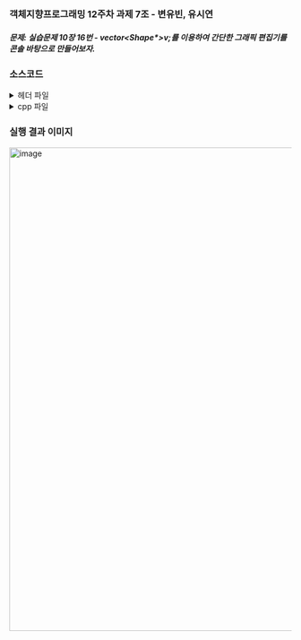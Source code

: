 ### 객체지향프로그래밍 12주차 과제 7조 - 변유빈, 유시연

##### 문제: 실습문제 10장 16번 - vector<Shape*>v;를 이용하여 간단한 그래픽 편집기를 콘솔 바탕으로 만들어보자.
### 소스코드
<details>
<summary>헤더 파일</summary>

<div markdown="1">

```c++
//Circle.h
class Circle : public Shape {
protected:
    virtual void draw();
};
```

```c++
//Rect.h
class Rect : public Shape {
protected:
    virtual void draw();
};
```

```c++
//Line.h
class Line : public Shape {
protected:
    virtual void draw();
};
```

```c++
//Shape.h
#ifndef SHAPE_H
#define SHAPE_H
class Shape {
protected:
    virtual void draw() = 0;
public:
    void paint();
};
#endif
```

</div>
</details>


<details>
<summary>cpp 파일</summary>

<div markdown="1">

``` c++
//Circle.cpp
#include <iostream>
using namespace std;
#include "Shape.h"
#include "Circle.h"
void Circle::draw() {
    cout << "Circle" << endl;
}
```

``` c++
//Rect.cpp
#include <iostream>
using namespace std;
#include "Shape.h"
#include "Rect.h"
void Rect::draw() {
    cout << "Rectangle" << endl;
}
```

``` c++
//Line.cpp
#include <iostream>
using namespace std;
#include "Shape.h"
#include "Line.h"
void Line::draw() {
    cout << "Line" << endl;
}
```

``` c++
//Shape.cpp
#include <iostream>
#include "Shape.h"
using namespace std;
void Shape::paint() {
    draw();
}
```

``` c++
//main.cpp
#include <iostream>
#include <string>
#include <vector>
#include "Shape.h"
#include "Circle.h"
#include "Rect.h"
#include "Line.h"
using namespace std;

int main()
{
    vector<Shape*> v;
    vector<Shape*>::iterator it;
    int num;
    int sNum;
    cout << "그래픽 에디터입니다." << endl;
    while (true)
    {
        cout << "삽입:1, 삭제:2, 모두보기:3, 종료:4 >> ";
        cin >> num;
        if (num == 4)
            break;
        if (num == 1)
        {
            cout << "선:1, 원:2, 사각형:3 >> ";
            cin >> sNum;
            if (sNum == 1)
            {
                v.push_back(new Line);
            }
            if (sNum == 2)
            {
                v.push_back(new Circle);
            }
            if (sNum == 3)
            {
                v.push_back(new Rect);
            }
        }
        if (num == 2)
        {
            cout << "삭제하고자 하는 도형의 인덱스 >> ";
            cin >> sNum;
            it = v.begin();
            int i = 0;
            while (it != v.end())
            {
                if (i == sNum)
                {
                    it = v.erase(it);
                    break;
                }
                else
                {
                    it++;
                    i++;
                }
            }
        }
        if (num == 3)
        {
            int i;
            for (it = v.begin(), i = 0; it != v.end(); it++, i++)
            {
                Shape* temp = *it;
                cout << i << ": ";
                temp->paint();
            }
        }
    }
}
```

</div>
</details>




### 실행 결과 이미지

<img width="863" alt="image" src="https://github.com/hiciz/Cpp_07_group/assets/138213248/3e0ba4ab-e611-4c3b-8680-e66b1d89a3b3.png">


